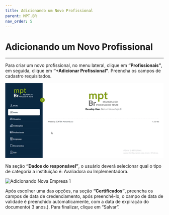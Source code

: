 ```yaml
---
title: Adicionando um Novo Profissional
parent: MPT.BR
nav_order: 5
---
```


# Adicionando um Novo Profissional
---

Para criar um novo profissional, no menu lateral, clique em **“Profissionais”**, em seguida, clique em **“+Adicionar Profissional”**. Preencha os campos de cadastro requisitados. 

![Adicionando Nova Empresa 1](/assets/gifs/Addprofissional1.gif)

Na seção **“Dados do responsável”**, o usuário deverá selecionar qual o tipo de categoria a instituição é: Avaliadora ou Implementadora.

![Adicionando Nova Empresa 1](/assets/gifs/Addprofissional2.gif)

Após escolher uma das opções, na seção **“Certificados”**, preencha os campos de data de credenciamento, após preenchê-lo, o campo de data de validade é preenchido automaticamente, com a data de expiração do documento( 3 anos.). Para finalizar, clique em “Salvar”.
